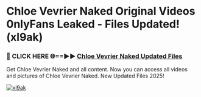# Chloe Vevrier Naked Original Videos 0nlyFans Leaked - Files Updated! (xl9ak)

<h3>🔴 CLICK HERE 🌐==►► <a href="https://tinyurl.com/up5wt9bj" rel="nofollow">Chloe Vevrier Naked Updated Files</a></h3>

Get Chloe Vevrier Naked and all content. Now you can access all videos and pictures of Chloe Vevrier Naked. New Updated Files 2025!

[![xl9ak](https://i.imgur.com/ABiUzMV.gif)](https://tinyurl.com/up5wt9bj)

